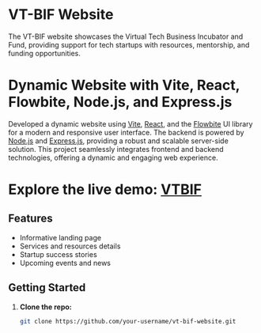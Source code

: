 # VT-BIF Website

The VT-BIF website showcases the Virtual Tech Business Incubator and Fund, providing support for tech startups with resources, mentorship, and funding opportunities.

# Dynamic Website with Vite, React, Flowbite, Node.js, and Express.js

Developed a dynamic website using [Vite](https://vitejs.dev/), [React](https://reactjs.org/), and the [Flowbite](https://flowbite.com/) UI library for a modern and responsive user interface. The backend is powered by [Node.js](https://nodejs.org/) and [Express.js](https://expressjs.com/), providing a robust and scalable server-side solution. This project seamlessly integrates frontend and backend technologies, offering a dynamic and engaging web experience.

# Explore the live demo: [VTBIF](https://b19c0300.clients-dco.pages.dev/)

## Features

- Informative landing page
- Services and resources details
- Startup success stories
- Upcoming events and news

## Getting Started

1. **Clone the repo:**
   ```bash
   git clone https://github.com/your-username/vt-bif-website.git
